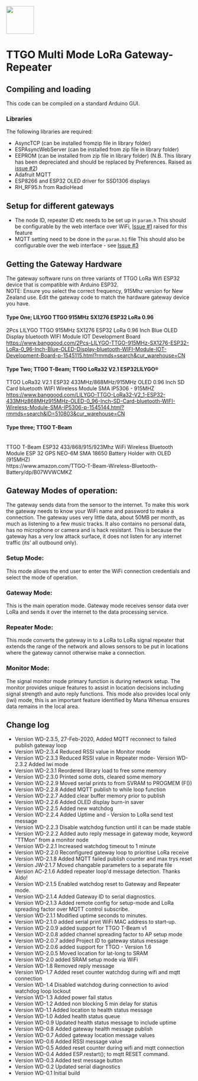 <img src="https://github.com/aklciot/TTGO-Gateway-repeater/blob/master/InnovateAuckland_Medium.png" align="middle" height="75"/>

# TTGO Multi Mode LoRa Gateway-Repeater
## Compiling and loading
This code can be compiled on a standard Arduino GUI.
### Libraries
The following libraries are required:
- AsyncTCP (can be installed fromzip file in library folder)
- ESPAsyncWebServer (can be installed from zip file in library folder)
- EEPROM (can be installed from zip file in library folder) (N.B. This library has been depreciated and should be replaced by Preferences. Raised as [issue #2](https://github.com/aklciot/TTGO-Gateway-repeater/issues/2))
- Adafruit MQTT
- ESP8266 and ESP32 OLED driver for SSD1306 displays
- RH_RF95.h from RadioHead

## Setup for different gateways
* The node ID, repeater ID etc needs to be set up in `param.h`
This should be configurable by the web interface over WiFi, [Issue #1](https://github.com/aklciot/TTGO-Gateway-repeater/issues/1) raised for this feature
* MQTT setting need to be done in the `param.h1` file
This should also be configurable over the web interface - see [Issue #3](https://github.com/aklciot/TTGO-Gateway-repeater/issues/3)

## Getting the Gateway Hardware
The gateway software runs on three variants of TTGO LoRa Wifi ESP32 device that is compatible with Arduino ESP32.
<br>NOTE:  Ensure you select the correct frequency, 915Mhz version for New Zealand use.
Edit the gateway code to match the hardware gateway device you have.  

#### Type One; LILYGO TTGO 915MHz SX1276 ESP32 LoRa 0.96
2Pcs LILYGO TTGO 915MHz SX1276 ESP32 LoRa 0.96 Inch Blue OLED Display bluetooth WIFI Module IOT Development Board
https://www.banggood.com/2Pcs-LILYGO-TTGO-915MHz-SX1276-ESP32-LoRa-0_96-Inch-Blue-OLED-Display-bluetooth-WIFI-Module-IOT-Development-Board-p-1545115.html?rmmds=search&cur_warehouse=CN
<br>
#### Type Two;  TTGO T-Beam; TTGO LoRa32 V2.1 ESP32LILYGO® 
TTGO LoRa32 V2.1 ESP32 433MHz/868MHz/915MHz OLED 0.96 Inch SD Card bluetooth WIFI Wireless Module SMA IP5306 - 915MHZ
<br>
https://www.banggood.com/LILYGO-TTGO-LoRa32-V2_1-ESP32-433MHz868MHz915MHz-OLED-0_96-Inch-SD-Card-bluetooth-WIFI-Wireless-Module-SMA-IP5306-p-1545144.html?rmmds=search&ID=510803&cur_warehouse=CN
<br>
#### Type three;  TTGO T-Beam
<br>
TTGO T-Beam ESP32 433/868/915/923Mhz WiFi Wireless Bluetooth Module ESP 32 GPS NEO-6M SMA 18650 Battery Holder with OLED (915MHZ)<br>
https://www.amazon.com/TTGO-T-Beam-Wireless-Bluetooth-Battery/dp/B07WVWCMKZ

## Gateway Modes of operation:

The gateway sends data from the sensor to the internet.  To make this work the gateway needs to know your WiFi name and password to make a connection. The gateway uses very little data, about 50MB per month, as much as listening to a few music tracks.  It also contains no personal data, has no microphone or camera and is hack resistant. This is because the gateway has a very low attack surface, it does not listen for any internet traffic (its’ all outbound only).

### Setup Mode:
 This mode allows the end user to enter the WiFi connection credentials and select the mode of operation.

### Gateway Mode:
 This is the main operation mode.  Gateway mode receives sensor data over LoRa and sends it over the internet to the data processing service.

### Repeater Mode:
This mode converts the gateway in to a LoRa to LoRa signal repeater that extends the range of the network and allows sensors to be put in locations where the gateway cannot otherwise make a connection.

### Monitor Mode:
The signal monitor mode primary function is during network setup. The monitor provides unique features to assist in location decisions including signal strength and auto reply functions. This mode also provides local only (iwi) mode, this is an important feature identified by Mana Whenua ensures data remains in the local area.


## Change log
- Version WD-2.3.5, 27-Feb-2020, Added MQTT reconnect to failed publish gateway loop
- Version WD-2.3.4 Reduced RSSI value in Monitor mode
- Version WD-2.3.3 Reduced RSSI value in Repeater mode- Version WD-2.3.2 Added Iwi mode
- Version WD-2.3.1 Reordered library load to free some memory
- Version WD-2.3.0 Printed some dots, cleared some memory
- Version WD-2.2.9 Moved serial prints to from SVRAM to PROGMEM (F())
- Version WD-2.2.8 Added MQTT publish to while loop function
- Version WD-2.2.7 Added clear buffer memory prior to publish
- Version WD-2.2.6 Added OLED display burn-in saver
- Version WD-2.2.5 Added new watchdog
- Version WD-2.2.4 Added Uptime and - Version to LoRa send test message
- Version WD-2.2.3 Disable watchdog function until it can be made stable
- Version WD-2.2.2 Added auto reply message in gateway mode, keyword "TTMon" from a monitor node
- Version WD-2.2.1 Increased watchdog timeout to 1 minute
- Version WD-2.2.0 Reconfigured gateway loop to prioritise LoRa receive
- Version WD-2.1.8 Added MQTT failed publish counter and max trys reset
- Version JW-2.1.7 Moved changable parameters to a separate file
- Version AC-2.1.6 Added repeater loop'd message detection. Thanks Aldo!
- Version WD-2.1.5 Enabled watchdog reset to Gateway and Repeater mode.
- Version WD-2.1.4 Added Gateway ID to serial diagnostics.
- Version WD-2.1.3 Added remote config for setup-mode and LoRa spreading factor over MQTT control subscribe.
- Version WD-2.1.1 Modified uptime seconds to minutes.
- Version WD-2.1.0 added serial print WiFi MAC address to start-up.
- Version WD-2.0.9 added support for TTGO T-Beam v1
- Version WD-2.0.8 added channel spreading factor to AP setup mode
- Version WD-2.0.7 added Project ID to gateway status message
- Version WD-2.0.6 added support for TTGO - Version 1.6
- Version WD-2.0.5 Moved location for lat-long to SRAM
- Version WD-2.0 added SRAM setup mode via WiFi
- Version WD-1.8 Removed reply message
- Version WD-1.7 Added reset counter watchdog during wifi and mqtt connection
- Version WD-1.4 Disabled watchdog during connection to aviod watchdog loop lockout
- Version WD-1.3 Added power fail status
- Version WD-1.2 Added non blocking 5 min delay for status
- Version WD-1.1 Added location to health status message
- Version WD-1.0 Added health status queue
- Version WD-0.9 Updated health status message to include uptime
- Version WD-0.8 Added gateway health message publish
- Version WD-0.7 Added gateway location message values
- Version WD-0.6 Added RSSI message value
- Version WD-0.5 Added reset counter during wifi and mqtt connection
- Version WD-0.4 Added ESP.restart(); to mqtt RESET command.
- Version WD-0.3 Added test message button
- Version WD-0.2 Updated serial diagnostics
- Version WD-0.1 Initial build
